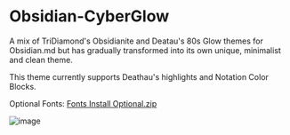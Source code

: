 # Obsidian-CyberGlow
A mix of TriDiamond's Obsidianite and Deatau's 80s Glow themes for Obsidian.md but has gradually transformed into its own unique, minimalist and clean theme.

This theme currently supports Deathau's highlights and Notation Color Blocks.

Optional Fonts: [Fonts Install Optional.zip](https://github.com/ArtexJay/Obsidian-CyberGlow/files/6705588/Fonts.Install.Optional.zip)


![image](https://user-images.githubusercontent.com/32932497/123177771-e38d6280-d453-11eb-8912-299db5fe1fd5.png)
